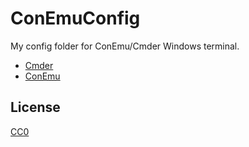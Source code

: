 # ConEmuConfig
My config folder for ConEmu/Cmder Windows terminal.

- [Cmder](http://gooseberrycreative.com/cmder/) 
- [ConEmu](http://conemu.github.io/) 

## License

[CC0](https://creativecommons.org/publicdomain/zero/1.0/)
